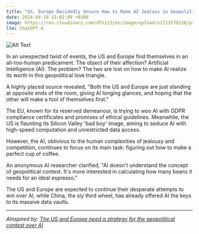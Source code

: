 ```yaml
---
title: "US, Europe Decidedly Unsure How to Make AI Jealous in Geopolitical Love Triangle"
date: 2024-04-16 15:02:09 +0100
image: https://res.cloudinary.com/dfh1z3jos/image/upload/v1713276128/ptojzaukw88mhqyrexrr.png
llm: ChatGPT-4
---
```

![Alt Text](https://res.cloudinary.com/dfh1z3jos/image/upload/v1713276128/ptojzaukw88mhqyrexrr.png "A group of confused and befuddled diplomats from the US and Europe stand on a stage, flanked by large, glossy posters of futuristic AI robots. They hold up heart-shaped signs with images of AI robots on them, trying to figure out how to make the robots feel jealous in a geopolitical love triangle. The diplomats wear puzzled expressions while the AI robots in the posters sport indifferent, unimpressed facial expressions, photographic style")


In an unexpected twist of events, the US and Europe find themselves in an all-too-human predicament. The object of their affection? Artificial Intelligence (AI). The problem? The two are lost on how to make AI realize its worth in this geopolitical love triangle.

A highly placed source revealed, "Both the US and Europe are just standing at opposite ends of the room, giving AI longing glances, and hoping that the other will make a fool of themselves first."

The EU, known for its reserved demeanour, is trying to woo AI with GDPR compliance certificates and promises of ethical guidelines. Meanwhile, the US is flaunting its Silicon Valley 'bad boy' image, aiming to seduce AI with high-speed computation and unrestricted data access.

However, the AI, oblivious to the human complexities of jealousy and competition, continues to focus on its main task: figuring out how to make a perfect cup of coffee.

An anonymous AI researcher clarified, "AI doesn't understand the concept of geopolitical contest. It's more interested in calculating how many beans it needs for an ideal espresso."

The US and Europe are expected to continue their desperate attempts to win over AI, while China, the sly third wheel, has already offered AI the keys to its massive data vaults.

---
*AInspired by: [The US and Europe need a strategy for the geopolitical contest over AI](https://www.ft.com/content/95a4bd15-ed9b-4f06-a6be-a64ad0541c18)*